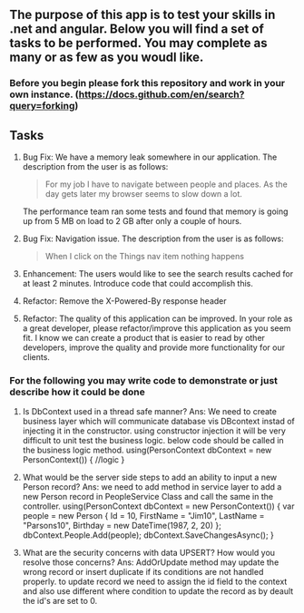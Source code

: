 ## The purpose of this app is to test your skills in .net and angular.  Below you will find a set of tasks to be performed.  You may complete as many or as few as you woudl like.

### Before you begin please fork this repository and work in your own instance. (https://docs.github.com/en/search?query=forking)

## Tasks
1. Bug Fix:  We have a memory leak somewhere in our application.  The description from the user is as follows:
	> For my job I have to navigate between people and places.  As the day gets later my browser seems to slow down a lot.
	
	The performance team ran some tests and found that memory is going up from 5 MB on load to 2 GB after only a couple of hours.
2. Bug Fix:  Navigation issue.  The description from the user is as follows:
	> When I click on the Things nav item nothing happens

3. Enhancement:  The users would like to see the search results cached for at least 2 minutes.  Introduce code that could accomplish this.

4. Refactor:  Remove the X-Powered-By response header

5. Refactor:  The quality of this application can be improved.  In your role as a great developer, please refactor/improve this application as you seem fit.  I know we can create a product that is easier to read by other developers, improve the quality and provide more functionality for our clients.

### For the following you may write code to demonstrate or just describe how it could be done

1. Is DbContext used in a thread safe manner?
Ans: We need to create business layer which will communicate database vis DBcontext instad of injecting it in the constructor. using constructor injection 
it will be very difficult to unit test the business logic. below code should be called in the business logic method.
using(PersonContext dbContext = new PersonContext())
{
//logic
} 

2. What would be the server side steps to add an ability to input a new Person record?
Ans: we need to add method in service layer to add a new Person record in PeopleService Class and call the same in the controller.
using(PersonContext dbContext = new PersonContext())
            {
                var people = new Person
                {
                    Id = 10,
                    FirstName = "Jim10",
                    LastName = "Parsons10",
                    Birthday = new DateTime(1987, 2, 20)
                };
                dbContext.People.Add(people);
                dbContext.SaveChangesAsync();
            }

3. What are the security concerns with data UPSERT?  How would you resolve those concerns?
Ans: AddOrUpdate method may update the wrong record or insert duplicate if its conditions are not handled properly. 
to update record we need to assign the id field to the context and also use different where condition to update the record as by deault the id's are set to 0.
